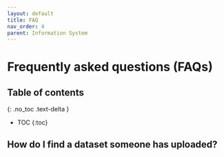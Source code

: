 ```yaml
---
layout: default
title: FAQ
nav_order: 4
parent: Information System
---
```


# Frequently asked questions (FAQs)
## Table of contents
{: .no_toc .text-delta }
* TOC
{:toc}


## How do I find a dataset someone has uploaded?
